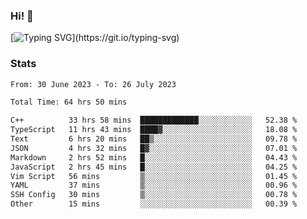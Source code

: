 ### Hi!  👋

[![Typing SVG](https://readme-typing-svg.herokuapp.com?font=Fira+Code&pause=1000&width=435&lines=Hello!+I'm+Texiwustion.)](https://git.io/typing-svg)

### Stats

<!--START_SECTION:waka-->

```txt
From: 30 June 2023 - To: 26 July 2023

Total Time: 64 hrs 50 mins

C++          33 hrs 58 mins  █████████████░░░░░░░░░░░░   52.38 %
TypeScript   11 hrs 43 mins  ████▓░░░░░░░░░░░░░░░░░░░░   18.08 %
Text         6 hrs 20 mins   ██▒░░░░░░░░░░░░░░░░░░░░░░   09.78 %
JSON         4 hrs 32 mins   █▓░░░░░░░░░░░░░░░░░░░░░░░   07.01 %
Markdown     2 hrs 52 mins   █░░░░░░░░░░░░░░░░░░░░░░░░   04.43 %
JavaScript   2 hrs 45 mins   █░░░░░░░░░░░░░░░░░░░░░░░░   04.25 %
Vim Script   56 mins         ▒░░░░░░░░░░░░░░░░░░░░░░░░   01.45 %
YAML         37 mins         ▒░░░░░░░░░░░░░░░░░░░░░░░░   00.96 %
SSH Config   30 mins         ▒░░░░░░░░░░░░░░░░░░░░░░░░   00.78 %
Other        15 mins         ░░░░░░░░░░░░░░░░░░░░░░░░░   00.39 %
```

<!--END_SECTION:waka-->
